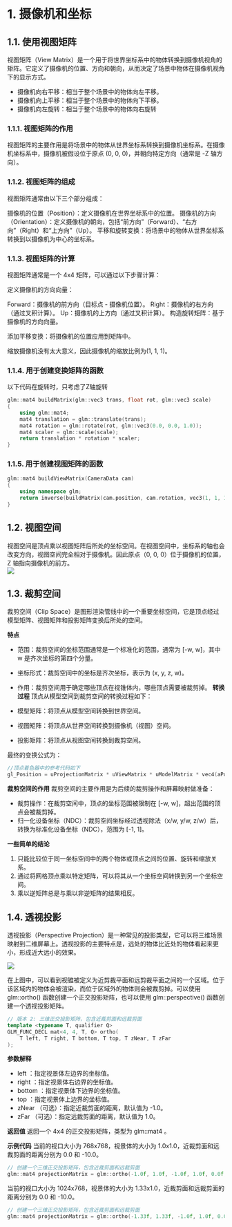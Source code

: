

# 1. 摄像机和坐标  

## 1.1. 使用视图矩阵  
视图矩阵（View Matrix）是一个用于将世界坐标系中的物体转换到摄像机视角的矩阵。它定义了摄像机的位置、方向和朝向，从而决定了场景中物体在摄像机视角下的显示方式。
- 摄像机向右平移：相当于整个场景中的物体向左平移。
- 摄像机向上平移：相当于整个场景中的物体向下平移。
- 摄像机向左旋转：相当于整个场景中的物体向右旋转

### 1.1.1. 视图矩阵的作用  
视图矩阵的主要作用是将场景中的物体从世界坐标系转换到摄像机坐标系。在摄像机坐标系中，摄像机被假设位于原点 (0, 0, 0)，并朝向特定方向（通常是 -Z 轴方向）。

### 1.1.2. 视图矩阵的组成  
视图矩阵通常由以下三个部分组成：

摄像机的位置（Position）：定义摄像机在世界坐标系中的位置。
摄像机的方向（Orientation）：定义摄像机的朝向，包括“前方向”（Forward）、“右方向”（Right）和“上方向”（Up）。
平移和旋转变换：将场景中的物体从世界坐标系转换到以摄像机为中心的坐标系。
### 1.1.3. 视图矩阵的计算  
视图矩阵通常是一个 4x4 矩阵，可以通过以下步骤计算：

定义摄像机的方向向量：

Forward：摄像机的前方向（目标点 - 摄像机位置）。
Right：摄像机的右方向（通过叉积计算）。
Up：摄像机的上方向（通过叉积计算）。
构造旋转矩阵：基于摄像机的方向向量。

添加平移变换：将摄像机的位置应用到矩阵中。

缩放摄像机没有太大意义，因此摄像机的缩放比例为(1, 1, 1)。

### 1.1.4. 用于创建变换矩阵的函数  
以下代码在旋转时，只考虑了Z轴旋转
```c++
glm::mat4 buildMatrix(glm::vec3 trans, float rot, glm::vec3 scale)
{
	using glm::mat4;
	mat4 translation = glm::translate(trans);
	mat4 rotation = glm::rotate(rot, glm::vec3(0.0, 0.0, 1.0));
	mat4 scaler = glm::scale(scale);
	return translation * rotation * scaler;
}
```
### 1.1.5. 用于创建视图矩阵的函数
```c++
glm::mat4 buildViewMatrix(CameraData cam)
{
	using namespace glm;
	return inverse(buildMatrix(cam.position, cam.rotation, vec3(1, 1, 1)));
}
```


## 1.2. 视图空间  
视图空间是顶点乘以视图矩阵后所处的坐标空间。在视图空间中，坐标系的轴也会改变方向，视图空间完全相对于摄像机。因此原点（0, 0, 0）位于摄像机的位置，Z 轴指向摄像机的前方。  
![](https://easyimage.elyt.cn/i/2025/04/06/5720727035630853116-2.webp)  
## 1.3. 裁剪空间  
裁剪空间（Clip Space）是图形渲染管线中的一个重要坐标空间，它是顶点经过模型矩阵、视图矩阵和投影矩阵变换后所处的空间。

**特点**
- 范围：裁剪空间的坐标范围通常是一个标准化的范围，通常为 [-w, w]，其中 w 是齐次坐标的第四个分量。
- 坐标形式：裁剪空间中的坐标是齐次坐标，表示为 (x, y, z, w)。
- 作用：裁剪空间用于确定哪些顶点在视锥体内，哪些顶点需要被裁剪掉。
**转换过程**
顶点从模型空间到裁剪空间的转换过程如下：

- 模型矩阵：将顶点从模型空间转换到世界空间。
- 视图矩阵：将顶点从世界空间转换到摄像机（视图）空间。
- 投影矩阵：将顶点从视图空间转换到裁剪空间。
  
最终的变换公式为：
```c++
//顶点着色器中的参考代码如下  
gl_Position = uProjectionMatrix * uViewMatrix * uModelMatrix * vec4(aPosition, 1.0);
```
**裁剪空间的作用**
裁剪空间的主要作用是为后续的裁剪操作和屏幕映射做准备：

- 裁剪操作：在裁剪空间中，顶点的坐标范围被限制在 [-w, w]，超出范围的顶点会被裁剪掉。
- 归一化设备坐标（NDC）：裁剪空间坐标经过透视除法（x/w, y/w, z/w）后，转换为标准化设备坐标（NDC），范围为 [-1, 1]。


**一些简单的结论**
1. 只能比较位于同一坐标空间中的两个物体或顶点之间的位置、旋转和缩放关系。
2. 通过将网格顶点乘以特定矩阵，可以将其从一个坐标空间转换到另一个坐标空间。
3. 乘以逆矩阵总是与乘以非逆矩阵的结果相反。 

## 1.4. 透视投影  
透视投影（Perspective Projection）是一种常见的投影类型，它可以将三维场景映射到二维屏幕上。透视投影的主要特点是，远处的物体比近处的物体看起来更小，形成近大远小的效果。  

![](https://easyimage.elyt.cn/i/2025/04/06/5720727405979506669-2.webp)  

在上图中，可以看到视锥被定义为近剪裁平面和远剪裁平面之间的一个区域。位于该区域内的物体会被渲染，而位于区域外的物体则会被裁剪掉。可以使用 glm::ortho() 函数创建一个正交投影矩阵，也可以使用 glm::perspective() 函数创建一个透视投影矩阵。

```c++
// 版本 2: 三维正交投影矩阵，包含近裁剪面和远裁剪面
template <typename T, qualifier Q>
GLM_FUNC_DECL mat<4, 4, T, Q> ortho(
    T left, T right, T bottom, T top, T zNear, T zFar
);
```
**参数解释**
- left ：指定视景体左边界的坐标值。
- right ：指定视景体右边界的坐标值。
- bottom ：指定视景体下边界的坐标值。
- top ：指定视景体上边界的坐标值。
- zNear （可选）：指定近裁剪面的距离，默认值为 -1.0。
- zFar （可选）：指定远裁剪面的距离，默认值为 1.0。  
  
**返回值**
返回一个 4x4 的正交投影矩阵，类型为 glm::mat4 。

**示例代码**
当前的视口大小为 768x768，视景体的大小为 1.0x1.0，近裁剪面和远裁剪面的距离分别为 0.0 和 -10.0。
```c++
// 创建一个三维正交投影矩阵，包含近裁剪面和远裁剪面
glm::mat4 projectionMatrix = glm::ortho(-1.0f, 1.0f, -1.0f, 1.0f, 0.0f, -10.0f);
```
当前的视口大小为 1024x768，视景体的大小为 1.33x1.0，近裁剪面和远裁剪面的距离分别为 0.0 和 -10.0。
```c++
// 创建一个三维正交投影矩阵，包含近裁剪面和远裁剪面
glm::mat4 projectionMatrix = glm::ortho(-1.33f, 1.33f, -1.0f, 1.0f, 0.0f, -10.0f);
```
